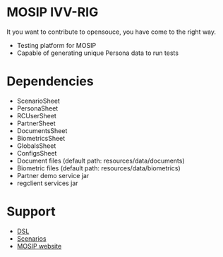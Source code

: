 # MOSIP IVV-RIG
It you want to contribute to opensouce, you have come to the right way.
* Testing platform for MOSIP
* Capable of generating unique Persona data to run tests

# Dependencies
* ScenarioSheet
* PersonaSheet
* RCUserSheet
* PartnerSheet
* DocumentsSheet
* BiometricsSheet
* GlobalsSheet
* ConfigsSheet
* Document files (default path: resources/data/documents)
* Biometric files (default path: resources/data/biometrics)
* Partner demo service jar
* regclient services jar

# Support
* [DSL](docs/DSL.md)
* [Scenarios](docs/scenarios)
* [MOSIP website](https://www.mosip.io/)
